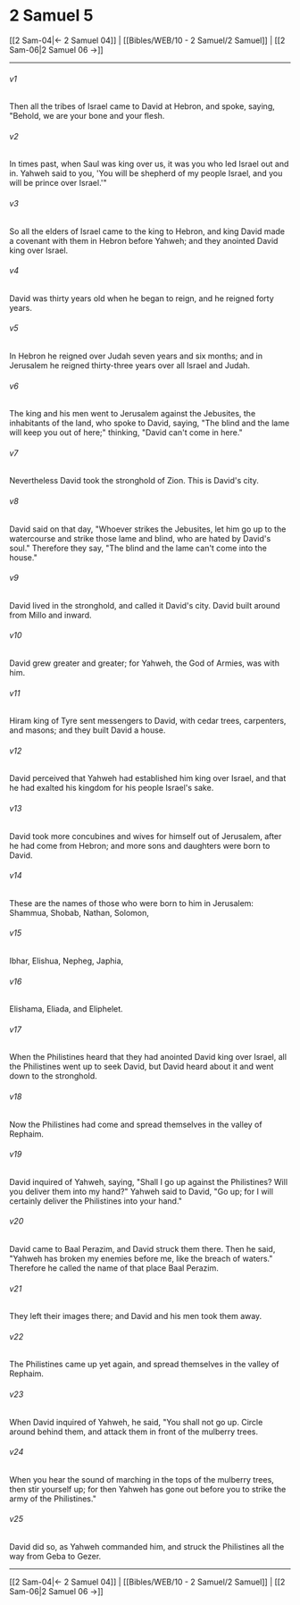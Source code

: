 # 2 Samuel 5

[[2 Sam-04|← 2 Samuel 04]] | [[Bibles/WEB/10 - 2 Samuel/2 Samuel]] | [[2 Sam-06|2 Samuel 06 →]]
***



###### v1 
Then all the tribes of Israel came to David at Hebron, and spoke, saying, "Behold, we are your bone and your flesh. 

###### v2 
In times past, when Saul was king over us, it was you who led Israel out and in. Yahweh said to you, 'You will be shepherd of my people Israel, and you will be prince over Israel.'" 

###### v3 
So all the elders of Israel came to the king to Hebron, and king David made a covenant with them in Hebron before Yahweh; and they anointed David king over Israel. 

###### v4 
David was thirty years old when he began to reign, and he reigned forty years. 

###### v5 
In Hebron he reigned over Judah seven years and six months; and in Jerusalem he reigned thirty-three years over all Israel and Judah. 

###### v6 
The king and his men went to Jerusalem against the Jebusites, the inhabitants of the land, who spoke to David, saying, "The blind and the lame will keep you out of here;" thinking, "David can't come in here." 

###### v7 
Nevertheless David took the stronghold of Zion. This is David's city. 

###### v8 
David said on that day, "Whoever strikes the Jebusites, let him go up to the watercourse and strike those lame and blind, who are hated by David's soul." Therefore they say, "The blind and the lame can't come into the house." 

###### v9 
David lived in the stronghold, and called it David's city. David built around from Millo and inward. 

###### v10 
David grew greater and greater; for Yahweh, the God of Armies, was with him. 

###### v11 
Hiram king of Tyre sent messengers to David, with cedar trees, carpenters, and masons; and they built David a house. 

###### v12 
David perceived that Yahweh had established him king over Israel, and that he had exalted his kingdom for his people Israel's sake. 

###### v13 
David took more concubines and wives for himself out of Jerusalem, after he had come from Hebron; and more sons and daughters were born to David. 

###### v14 
These are the names of those who were born to him in Jerusalem: Shammua, Shobab, Nathan, Solomon, 

###### v15 
Ibhar, Elishua, Nepheg, Japhia, 

###### v16 
Elishama, Eliada, and Eliphelet. 

###### v17 
When the Philistines heard that they had anointed David king over Israel, all the Philistines went up to seek David, but David heard about it and went down to the stronghold. 

###### v18 
Now the Philistines had come and spread themselves in the valley of Rephaim. 

###### v19 
David inquired of Yahweh, saying, "Shall I go up against the Philistines? Will you deliver them into my hand?" Yahweh said to David, "Go up; for I will certainly deliver the Philistines into your hand." 

###### v20 
David came to Baal Perazim, and David struck them there. Then he said, "Yahweh has broken my enemies before me, like the breach of waters." Therefore he called the name of that place Baal Perazim. 

###### v21 
They left their images there; and David and his men took them away. 

###### v22 
The Philistines came up yet again, and spread themselves in the valley of Rephaim. 

###### v23 
When David inquired of Yahweh, he said, "You shall not go up. Circle around behind them, and attack them in front of the mulberry trees. 

###### v24 
When you hear the sound of marching in the tops of the mulberry trees, then stir yourself up; for then Yahweh has gone out before you to strike the army of the Philistines." 

###### v25 
David did so, as Yahweh commanded him, and struck the Philistines all the way from Geba to Gezer.

***
[[2 Sam-04|← 2 Samuel 04]] | [[Bibles/WEB/10 - 2 Samuel/2 Samuel]] | [[2 Sam-06|2 Samuel 06 →]]
